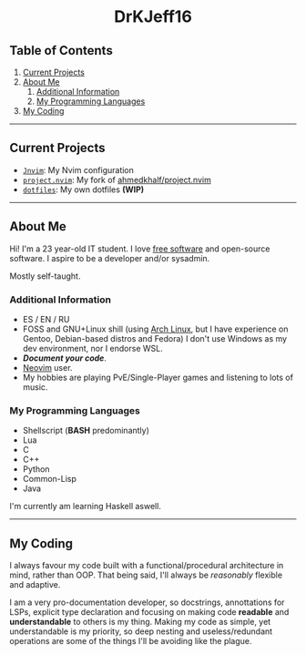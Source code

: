 <div align="center">
<h1 id="drkjeff16">DrKJeff16</h1>
</div>

## Table of Contents

1. [Current Projects](#current-projects)
2. [About Me](#about-me)
    1. [Additional Information](#additional-information)
    2. [My Programming Languages](#langs)
3. [My Coding](#my-coding)

---

## Current Projects

* [`Jnvim`](https://github.com/DrKJeff16/Jnvim): My Nvim configuration
* [`project.nvim`](https://github.com/DrKJeff16/project.nvim): My fork of [ahmedkhalf/project.nvim](https://github.com/ahmedkhalf/project.nvim)
* [`dotfiles`](https://github.com/DrKJeff16/dotfiles): My own dotfiles **(WIP)**

---

## About Me

Hi! I'm a 23 year-old IT student. I love [free software](https://fsf.org) and open-source software.
I aspire to be a developer and/or sysadmin.

Mostly self-taught.

### Additional Information

* ES / EN / RU
* FOSS and GNU+Linux shill (using [Arch Linux](https://archlinux.org), but I have experience on Gentoo, Debian-based distros and Fedora)
  I don't use Windows as my dev environment, nor I endorse WSL.
* **_Document your code_**.
* [Neovim](https://github.com) user.
* My hobbies are playing PvE/Single-Player games and listening to lots of music.

<h3 id="langs">My Programming Languages</h3>

* Shellscript (**BASH** predominantly)
* Lua
* C
* C++
* Python
* Common-Lisp
* Java

I'm currently am learning Haskell aswell.

---

## My Coding

I always favour my code built with a functional/procedural architecture in mind, rather than OOP.
That being said, I'll always be _reasonably_ flexible and adaptive.

I am a very pro-documentation developer, so docstrings, annottations for LSPs, explicit type declaration
and focusing on making code **readable** and **understandable** to others is my thing.
Making my code as simple, yet understandable is my priority, so deep nesting and useless/redundant
operations are some of the things I'll be avoiding like the plague.
